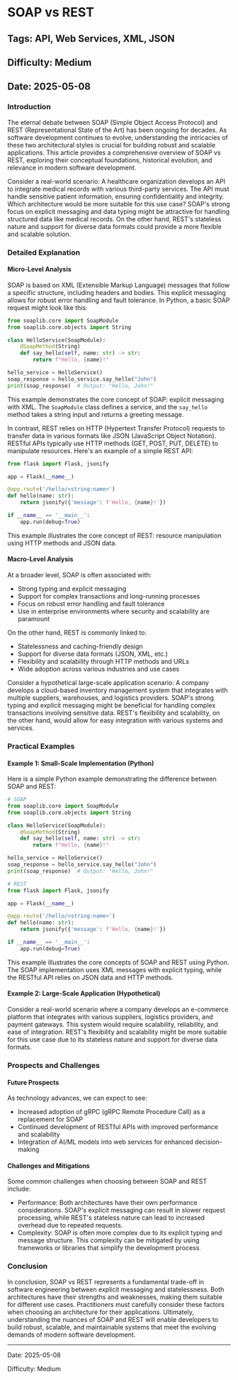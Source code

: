 # SOAP vs REST
## Tags: API, Web Services, XML, JSON
## Difficulty: Medium
## Date: 2025-05-08

### Introduction

The eternal debate between SOAP (Simple Object Access Protocol) and REST (Representational State of the Art) has been ongoing for decades. As software development continues to evolve, understanding the intricacies of these two architectural styles is crucial for building robust and scalable applications. This article provides a comprehensive overview of SOAP vs REST, exploring their conceptual foundations, historical evolution, and relevance in modern software development.

Consider a real-world scenario: A healthcare organization develops an API to integrate medical records with various third-party services. The API must handle sensitive patient information, ensuring confidentiality and integrity. Which architecture would be more suitable for this use case? SOAP's strong focus on explicit messaging and data typing might be attractive for handling structured data like medical records. On the other hand, REST's stateless nature and support for diverse data formats could provide a more flexible and scalable solution.

### Detailed Explanation

#### Micro-Level Analysis

SOAP is based on XML (Extensible Markup Language) messages that follow a specific structure, including headers and bodies. This explicit messaging allows for robust error handling and fault tolerance. In Python, a basic SOAP request might look like this:
```python
from soaplib.core import SoapModule
from soaplib.core.objects import String

class HelloService(SoapModule):
    @SoapMethod(String)
    def say_hello(self, name: str) -> str:
        return f"Hello, {name}!"

hello_service = HelloService()
soap_response = hello_service.say_hello("John")
print(soap_response)  # Output: "Hello, John!"
```
This example demonstrates the core concept of SOAP: explicit messaging with XML. The `SoapModule` class defines a service, and the `say_hello` method takes a string input and returns a greeting message.

In contrast, REST relies on HTTP (Hypertext Transfer Protocol) requests to transfer data in various formats like JSON (JavaScript Object Notation). RESTful APIs typically use HTTP methods (GET, POST, PUT, DELETE) to manipulate resources. Here's an example of a simple REST API:
```python
from flask import Flask, jsonify

app = Flask(__name__)

@app.route('/hello/<string:name>')
def hello(name: str):
    return jsonify({'message': f'Hello, {name}!'})

if __name__ == '__main__':
    app.run(debug=True)
```
This example illustrates the core concept of REST: resource manipulation using HTTP methods and JSON data.

#### Macro-Level Analysis

At a broader level, SOAP is often associated with:

* Strong typing and explicit messaging
* Support for complex transactions and long-running processes
* Focus on robust error handling and fault tolerance
* Use in enterprise environments where security and scalability are paramount

On the other hand, REST is commonly linked to:

* Statelessness and caching-friendly design
* Support for diverse data formats (JSON, XML, etc.)
* Flexibility and scalability through HTTP methods and URLs
* Wide adoption across various industries and use cases

Consider a hypothetical large-scale application scenario: A company develops a cloud-based inventory management system that integrates with multiple suppliers, warehouses, and logistics providers. SOAP's strong typing and explicit messaging might be beneficial for handling complex transactions involving sensitive data. REST's flexibility and scalability, on the other hand, would allow for easy integration with various systems and services.

### Practical Examples

#### Example 1: Small-Scale Implementation (Python)

Here is a simple Python example demonstrating the difference between SOAP and REST:

```python
# SOAP
from soaplib.core import SoapModule
from soaplib.core.objects import String

class HelloService(SoapModule):
    @SoapMethod(String)
    def say_hello(self, name: str) -> str:
        return f"Hello, {name}!"

hello_service = HelloService()
soap_response = hello_service.say_hello("John")
print(soap_response)  # Output: "Hello, John!"

# REST
from flask import Flask, jsonify

app = Flask(__name__)

@app.route('/hello/<string:name>')
def hello(name: str):
    return jsonify({'message': f'Hello, {name}!'})

if __name__ == '__main__':
    app.run(debug=True)
```

This example illustrates the core concepts of SOAP and REST using Python. The SOAP implementation uses XML messages with explicit typing, while the RESTful API relies on JSON data and HTTP methods.

#### Example 2: Large-Scale Application (Hypothetical)

Consider a real-world scenario where a company develops an e-commerce platform that integrates with various suppliers, logistics providers, and payment gateways. This system would require scalability, reliability, and ease of integration. REST's flexibility and scalability might be more suitable for this use case due to its stateless nature and support for diverse data formats.

### Prospects and Challenges

#### Future Prospects

As technology advances, we can expect to see:

* Increased adoption of gRPC (gRPC Remote Procedure Call) as a replacement for SOAP
* Continued development of RESTful APIs with improved performance and scalability
* Integration of AI/ML models into web services for enhanced decision-making

#### Challenges and Mitigations

Some common challenges when choosing between SOAP and REST include:

* Performance: Both architectures have their own performance considerations. SOAP's explicit messaging can result in slower request processing, while REST's stateless nature can lead to increased overhead due to repeated requests.
* Complexity: SOAP is often more complex due to its explicit typing and message structure. This complexity can be mitigated by using frameworks or libraries that simplify the development process.

### Conclusion

In conclusion, SOAP vs REST represents a fundamental trade-off in software engineering between explicit messaging and statelessness. Both architectures have their strengths and weaknesses, making them suitable for different use cases. Practitioners must carefully consider these factors when choosing an architecture for their applications. Ultimately, understanding the nuances of SOAP and REST will enable developers to build robust, scalable, and maintainable systems that meet the evolving demands of modern software development.

---

Date: 2025-05-08

Difficulty: Medium